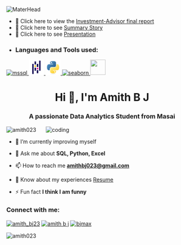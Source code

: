 ![MaterHead](https://unite.un.org/sites/unite.un.org/files/styles/panopoly_image_original/public/pages/analytics-banner_1.png?itok=ZMQjool9)
- 📄 Click here to view the [Investment-Advisor final report](https://docs.google.com/spreadsheets/d/1w4ZsirUJOXhGw2-NHsk8XOlYD8ephFHWHWf05s2Mkno/edit?usp=share_link)
- 📄 Click here to see [Summary Story](https://public.tableau.com/views/InvestmentAdvisorSummary/Story1?:language=en-US&:display_count=n&:origin=viz_share_link)
- 📄 Click here to see [Presentation](https://docs.google.com/presentation/d/1K6Faeg9ccEDPegWflUK-RjcFd7Vp7cl4/edit#slide=id.p1)
- <h3 align="left">Languages and Tools used:</h3>
<p align="left"> <a href="https://www.microsoft.com/en-us/sql-server" target="_blank" rel="noreferrer"> <img src="https://www.svgrepo.com/show/303229/microsoft-sql-server-logo.svg" alt="mssql" width="40" height="40"/> </a> <a href="https://pandas.pydata.org/" target="_blank" rel="noreferrer"> <img src="https://raw.githubusercontent.com/devicons/devicon/2ae2a900d2f041da66e950e4d48052658d850630/icons/pandas/pandas-original.svg" alt="pandas" width="40" height="40"/> </a> <a href="https://www.python.org" target="_blank" rel="noreferrer"> <img src="https://raw.githubusercontent.com/devicons/devicon/master/icons/python/python-original.svg" alt="python" width="40" height="40"/> </a> <a href="https://seaborn.pydata.org/" target="_blank" rel="noreferrer"> <img src="https://seaborn.pydata.org/_images/logo-mark-lightbg.svg" alt="seaborn" width="40" height="40"/> </a> 
 <a href="https://www.google.com/sheets/about/" target="_blank" rel="noreferrer"> <img src="https://upload.wikimedia.org/wikipedia/commons/thumb/a/ae/Google_Sheets_2020_Logo.svg/480px-Google_Sheets_2020_Logo.svg.png" width="40" height="40"/> </a></p>

<h1 align="center">Hi 👋, I'm Amith B J</h1>
<h3 align="center">A passionate Data Analytics Student from Masai</h3>
<img align="right" alt="coding" width="400" src="https://cdn.dribbble.com/users/1523313/screenshots/13671653/data-analysis.gif">
<p align="left"> <img src="https://komarev.com/ghpvc/?username=amith023&label=Profile%20views&color=0e75b6&style=flat" alt="amith023" /> </p>

- 🌱 I’m currently improving myself

- 💬 Ask me about **SQL, Python, Excel**

- 📫 How to reach me **amithbj023@gmail.com**

- 📄 Know about my experiences [Resume](https://drive.google.com/file/d/17mSgSKYSoJ26bHHENEfbDGokYbqY0YXx/view?usp=share_link)

- ⚡ Fun fact **I think I am funny**




<h3 align="left">Connect with me:</h3>
<p align="left">
<a href="https://twitter.com/amith_bj23" target="blank"><img align="center" src="https://raw.githubusercontent.com/rahuldkjain/github-profile-readme-generator/master/src/images/icons/Social/twitter.svg" alt="amith_bj23" height="30" width="40" /></a>
<a href="https://www.linkedin.com/in/amith-b-j-696666235/" target="blank"><img align="center" src="https://raw.githubusercontent.com/rahuldkjain/github-profile-readme-generator/master/src/images/icons/Social/linked-in-alt.svg" alt="amith b j" height="30" width="40" /></a>
<a href="https://www.hackerrank.com/bjmax" target="blank"><img align="center" src="https://raw.githubusercontent.com/rahuldkjain/github-profile-readme-generator/master/src/images/icons/Social/hackerrank.svg" alt="bjmax" height="30" width="40" /></a>
</p>
<p><img align="center" src="https://github-readme-stats.vercel.app/api/top-langs?username=amith023&show_icons=true&locale=en&layout=compact" alt="amith023" /></p>
